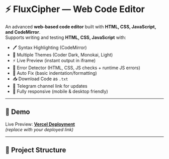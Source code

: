 # ⚡ FluxCipher — Web Code Editor

An advanced **web-based code editor** built with **HTML, CSS, JavaScript, and CodeMirror**.  
Supports writing and testing **HTML, CSS, JavaScript** with:

- 🖊️ Syntax Highlighting (CodeMirror)  
- 🎨 Multiple Themes (Coder Dark, Monokai, Light)  
- ⚡ Live Preview (instant output in iframe)  
- 🐞 Error Detector (HTML, CSS, JS checks + runtime JS errors)  
- 🔧 Auto Fix (basic indentation/formatting)  
- 📥 Download Code as `.txt`  
- 🔗 Telegram channel link for updates  
- 📱 Fully responsive (mobile & desktop friendly)  

---

## 🚀 Demo

Live Preview: **[Vercel Deployment](https://your-vercel-link.vercel.app/)**  
*(replace with your deployed link)*

---

## 📂 Project Structure
